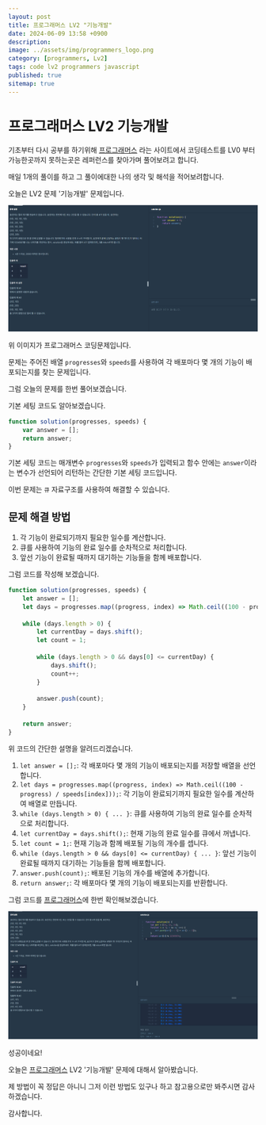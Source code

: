 ```yaml
---
layout: post
title: 프로그래머스 LV2 "기능개발"
date: 2024-06-09 13:58 +0900
description: 
image: ../assets/img/programmers_logo.png
category: [programmers, Lv2]
tags: code lv2 programmers javascript
published: true
sitemap: true
---
```


# 프로그래머스 LV2 기능개발

  기초부터 다시 공부를 하기위해 [프로그래머스](https://programmers.co.kr/) 라는 사이트에서
  코딩테스트를 LV0 부터 가능한곳까지 못하는곳은 레퍼런스를 찾아가며 풀어보려고 합니다.

  매일 1개의 풀이를 하고 그 풀이에대한 나의 생각 및 해석을 적어보려합니다.

  오늘은 LV2 문제 '기능개발' 문제입니다.

  ![프로그래머스 이미지](/assets/img/post56_01.png)

  위 이미지가 프로그래머스 코딩문제입니다.
  
  문제는 주어진 배열 `progresses`와 `speeds`를 사용하여 각 배포마다 몇 개의 기능이 배포되는지를 찾는 문제입니다.

  그럼 오늘의 문제를 한번 풀어보겠습니다.

  기본 세팅 코드도 알아보겠습니다.

```javascript
function solution(progresses, speeds) {
    var answer = [];
    return answer;
}
```

기본 세팅 코드는 매개변수 `progresses`와 `speeds`가 입력되고 함수 안에는 `answer`이라는 변수가 선언되어 리턴하는 간단한 기본 세팅 코드입니다.

이번 문제는 `큐` 자료구조를 사용하여 해결할 수 있습니다.

## 문제 해결 방법

1. 각 기능이 완료되기까지 필요한 일수를 계산합니다.
2. 큐를 사용하여 기능의 완료 일수를 순차적으로 처리합니다.
3. 앞선 기능이 완료될 때까지 대기하는 기능들을 함께 배포합니다.

그럼 코드를 작성해 보겠습니다.

```javascript
function solution(progresses, speeds) {
    let answer = [];
    let days = progresses.map((progress, index) => Math.ceil((100 - progress) / speeds[index]));
    
    while (days.length > 0) {
        let currentDay = days.shift();
        let count = 1;
        
        while (days.length > 0 && days[0] <= currentDay) {
            days.shift();
            count++;
        }
        
        answer.push(count);
    }
    
    return answer;
}
```

위 코드의 간단한 설명을 알려드리겠습니다.

1. `let answer = [];`: 각 배포마다 몇 개의 기능이 배포되는지를 저장할 배열을 선언합니다.
2. `let days = progresses.map((progress, index) => Math.ceil((100 - progress) / speeds[index]));`: 각 기능이 완료되기까지 필요한 일수를 계산하여 배열로 만듭니다.
3. `while (days.length > 0) { ... }`: 큐를 사용하여 기능의 완료 일수를 순차적으로 처리합니다.
4. `let currentDay = days.shift();`: 현재 기능의 완료 일수를 큐에서 꺼냅니다.
5. `let count = 1;`: 현재 기능과 함께 배포될 기능의 개수를 셉니다.
6. `while (days.length > 0 && days[0] <= currentDay) { ... }`: 앞선 기능이 완료될 때까지 대기하는 기능들을 함께 배포합니다.
7. `answer.push(count);`: 배포된 기능의 개수를 배열에 추가합니다.
8. `return answer;`: 각 배포마다 몇 개의 기능이 배포되는지를 반환합니다.

그럼 코드를 [프로그래머스](https://programmers.co.kr/)에 한번 확인해보겠습니다.

![프로그래머스 이미지](/assets/img/post56_02.png)

성공이네요!

오늘은 [프로그래머스](https://programmers.co.kr/) LV2 '기능개발' 문제에 대해서 알아봤습니다.

제 방법이 꼭 정답은 아니니 그저 이런 방법도 있구나 하고 참고용으로만 봐주시면 감사하겠습니다.

감사합니다.
